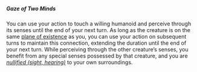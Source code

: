 ##### Gaze of Two Minds

You can use your action to touch a willing humanoid and perceive through its senses until the end of your next turn.
As long as the creature is on the same [plane of existence](#Planes_of_Existence_planes_of_existence) as you, you can use your action on subsequent turns to maintain this connection, extending the duration until the end of your next turn.
While perceiving through the other creature’s senses, you benefit from any special senses possessed by that creature, and you are _[<span class="condition">nullified (sight, hearing)</span>](#Conditions_nullified)_ to your own surroundings.
